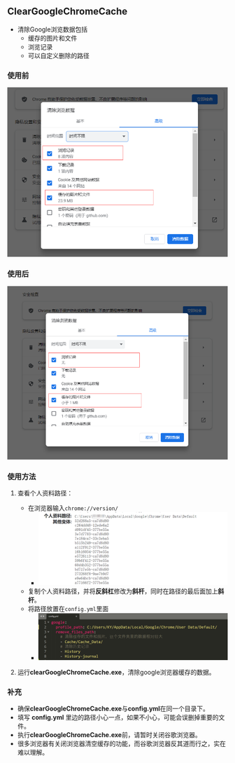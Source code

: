 ## ClearGoogleChromeCache

- 清除Google浏览数据包括
  - 缓存的图片和文件
  - 浏览记录
  - 可以自定义删除的路径

### 使用前

![image-20220523224150656](images/image-20220523224150656.png)

### 使用后

![image-20220523224257043](images/image-20220523224257043.png)

### 使用方法

1. 查看个人资料路径：
   - 在浏览器输入`chrome://version/`
     - ![image-20220523165434348](images/image-20220523165434348.png)
   - 复制个人资料路径，并将**反斜杠**修改为**斜杆**，同时在路径的最后面加上**斜杆**。
   - 将路径放置在`config.yml`里面
     - ![image-20221020171624565](images/image-20221020171624565.png)

2. 运行**clearGoogleChromeCache.exe**，清除google浏览器缓存的数据。

### 补充

- 确保**clearGoogleChromeCache.exe**与**config.yml**在同一个目录下。
- 填写 **config.yml** 里边的路径小心一点，如果不小心，可能会误删掉重要的文件。
- 执行**clearGoogleChromeCache.exe**前，请暂时关闭谷歌浏览器。
- 很多浏览器有关闭浏览器清空缓存的功能，而谷歌浏览器反其道而行之，实在难以理解。

